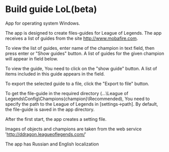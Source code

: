 # Build guide LoL(beta)
App for operating system Windows.

The app is designed to create files-guides for League of Legends.
The app receives a list of guides from the site http://www.mobafire.com.

To view the list of guides, enter name of the champion in text field, then press enter or "Show guides" button.
A list of guides for the given champion will appear in field below.

To view the guide, You need to click on the "show guide" button.
A list of items included in this guide appears in the field.

To export the selected guide to a file, click the "Export to file" button.

To get the file-guide in the required directory
(...\League of Legends\Config\Champions\{champion}\Recommended\),
You need to specify the path to the League of Legends in [settings->path].
By default, the file-guide is saved in the app directory.

After the first start, the app creates a setting file.

Images of objects and champions are taken from the web service 'http://ddragon.leagueoflegends.com/'

The app has Russian and English localization
